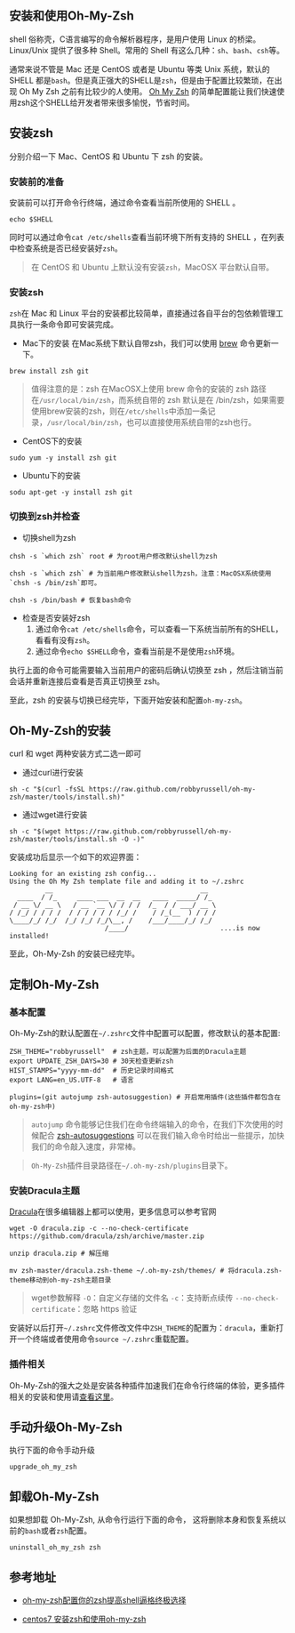 ## 安装和使用Oh-My-Zsh

shell 俗称壳，C语言编写的命令解析器程序，是用户使用 Linux 的桥梁。Linux/Unix 提供了很多种 Shell。常用的 Shell 有这么几种：`sh`、`bash`、`csh`等。

通常来说不管是 Mac 还是 CentOS 或者是 Ubuntu 等类 Unix 系统，默认的 SHELL 都是`bash`。但是真正强大的SHELL是`zsh`，但是由于配置比较繁琐，在出现 Oh My Zsh 之前有比较少的人使用。
[Oh My Zsh](http://ohmyz.sh/) 的简单配置能让我们快速使用zsh这个SHELL给开发者带来很多愉悦，节省时间。

## 安装zsh

分别介绍一下 Mac、CentOS 和 Ubuntu 下 zsh 的安装。

### 安装前的准备

安装前可以打开命令行终端，通过命令查看当前所使用的 SHELL 。

```
echo $SHELL
```

同时可以通过命令`cat /etc/shells`查看当前环境下所有支持的 SHELL ，在列表中检查系统是否已经安装好`zsh`。

> 在 CentOS 和 Ubuntu 上默认没有安装`zsh`，MacOSX 平台默认自带。

### 安装zsh

`zsh`在 Mac 和 Linux 平台的安装都比较简单，直接通过各自平台的包依赖管理工具执行一条命令即可安装完成。

- Mac下的安装
  在Mac系统下默认自带zsh，我们可以使用 [brew](https://brew.sh/index_zh-cn) 命令更新一下。

```
brew install zsh git
```

> 值得注意的是：zsh 在MacOSX上使用 brew 命令的安装的 zsh 路径在`/usr/local/bin/zsh`，而系统自带的 zsh 默认是在 /bin/zsh，如果需要使用brew安装的zsh，则在`/etc/shells`中添加一条记录，`/usr/local/bin/zsh`，也可以直接使用系统自带的zsh也行。

- CentOS下的安装

```
sudo yum -y install zsh git
```

- Ubuntu下的安装

```
sodu apt-get -y install zsh git
```

### 切换到zsh并检查

- 切换shell为zsh

```
chsh -s `which zsh` root # 为root用户修改默认shell为zsh

chsh -s `which zsh` # 为当前用户修改默认shell为zsh，注意：MacOSX系统使用`chsh -s /bin/zsh`即可。

chsh -s /bin/bash # 恢复bash命令
```

- 检查是否安装好zsh
  1. 通过命令`cat /etc/shells`命令，可以查看一下系统当前所有的SHELL，看看有没有`zsh`。
  2. 通过命令`echo $SHELL`命令，查看当前是不是使用`zsh`环境。 

执行上面的命令可能需要输入当前用户的密码后确认切换至 zsh ，然后注销当前会话并重新连接后查看是否真正切换至 zsh。

至此，zsh 的安装与切换已经完毕，下面开始安装和配置`oh-my-zsh`。

## Oh-My-Zsh的安装

curl 和 wget 两种安装方式二选一即可

- 通过curl进行安装

```
sh -c "$(curl -fsSL https://raw.github.com/robbyrussell/oh-my-zsh/master/tools/install.sh)"
```

- 通过wget进行安装

```
sh -c "$(wget https://raw.github.com/robbyrussell/oh-my-zsh/master/tools/install.sh -O -)"
```

安装成功后显示一个如下的欢迎界面：

```
Looking for an existing zsh config...
Using the Oh My Zsh template file and adding it to ~/.zshrc
         __                                     __
  ____  / /_     ____ ___  __  __   ____  _____/ /_
 / __ \/ __ \   / __ `__ \/ / / /  /_  / / ___/ __ \
/ /_/ / / / /  / / / / / / /_/ /    / /_(__  ) / / /
\____/_/ /_/  /_/ /_/ /_/\__, /    /___/____/_/ /_/
                        /____/                       ....is now installed!
```

至此，Oh-My-Zsh 的安装已经完毕。

## 定制Oh-My-Zsh

### 基本配置

Oh-My-Zsh的默认配置在`~/.zshrc`文件中配置可以配置，修改默认的基本配置:

```
ZSH_THEME="robbyrussell"  # zsh主题，可以配置为后面的Dracula主题
export UPDATE_ZSH_DAYS=30 # 30天检查更新zsh
HIST_STAMPS="yyyy-mm-dd"  # 历史记录时间格式
export LANG=en_US.UTF-8   # 语言

plugins=(git autojump zsh-autosuggestion) # 开启常用插件(这些插件都包含在oh-my-zsh中)
```

> `autojump` 命令能够记住我们在命令终端输入的命令，在我们下次使用的时候配合 [zsh-autosuggestions](https://github.com/zsh-users/zsh-autosuggestions)  可以在我们输入命令时给出一些提示，加快我们的命令敲入速度，非常棒。

> `Oh-My-Zsh`插件目录路径在`~/.oh-my-zsh/plugins`目录下。


### 安装Dracula主题

[Dracula](https://draculatheme.com/)在很多编辑器上都可以使用，更多信息可以参考官网

```
wget -O dracula.zip -c --no-check-certificate https://github.com/dracula/zsh/archive/master.zip

unzip dracula.zip # 解压缩

mv zsh-master/dracula.zsh-theme ~/.oh-my-zsh/themes/ # 将dracula.zsh-theme移动到oh-my-zsh主题目录
```

> wget参数解释
> `-O`：自定义存储的文件名
> `-c`：支持断点续传
> `--no-check-certificate`：忽略 https 验证

安装好以后打开`~/.zshrc`文件修改文件中`ZSH_THEME`的配置为：`dracula`，重新打开一个终端或者使用命令`source ~/.zshrc`重载配置。


### 插件相关

Oh-My-Zsh的强大之处是安装各种插件加速我们在命令行终端的体验，更多插件相关的安装和使用请[查看这里](/others/oh-my-zsh-common-plugins.md)。


## 手动升级Oh-My-Zsh

执行下面的命令手动升级

```
upgrade_oh_my_zsh
```

## 卸载Oh-My-Zsh

如果想卸载 Oh-My-Zsh, 从命令行运行下面的命令， 这将删除本身和恢复系统以前的`bash`或者`zsh`配置。
```
uninstall_oh_my_zsh zsh
```


## 参考地址

- [oh-my-zsh配置你的zsh提高shell逼格终极选择](http://yijiebuyi.com/blog/b9b5e1ebb719f22475c38c4819ab8151.html)

- [centos7 安装zsh和使用oh-my-zsh](http://ju.outofmemory.cn/entry/273093)
